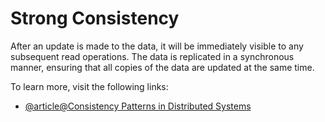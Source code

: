 # Strong Consistency

After an update is made to the data, it will be immediately visible to any subsequent read operations. The data is replicated in a synchronous manner, ensuring that all copies of the data are updated at the same time.

To learn more, visit the following links:

- [@article@Consistency Patterns in Distributed Systems](https://cs.fyi/guide/consistency-patterns-week-strong-eventual/)
